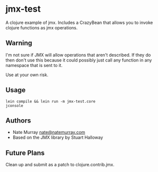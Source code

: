 # jmx-test

A clojure example of jmx. Includes a CrazyBean that allows you to invoke
clojure functions as jmx operations.

## Warning

I'm not sure if JMX will allow operations that aren't described. If they
do then don't use this because it could possibly just call any function in any namespace that is sent to it. 

Use at your own risk.

## Usage

    lein compile && lein run -m jmx-test.core
    jconsole

## Authors

* Nate Murray <nate@natemurray.com>
* Based on the JMX library by Stuart Halloway

## Future Plans

Clean up and submit as a patch to clojure.contrib.jmx.

